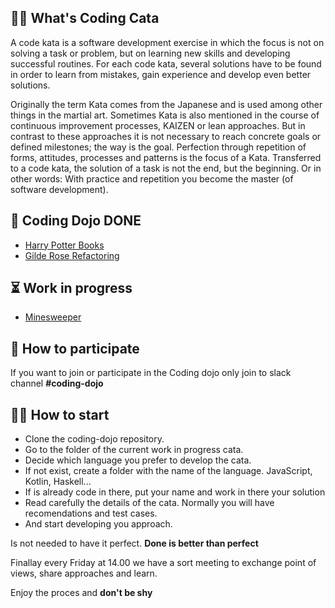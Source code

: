 ## 🙋‍♀️ What's Coding Cata

A code kata is a software development exercise in which the focus is not on solving a task or problem, but on learning new skills and developing successful routines. For each code kata, several solutions have to be found in order to learn from mistakes, gain experience and develop even better solutions.

Originally the term Kata comes from the Japanese and is used among other things in the martial art. Sometimes Kata is also mentioned in the course of continuous improvement processes, KAIZEN or lean approaches. But in contrast to these approaches it is not necessary to reach concrete goals or defined milestones; the way is the goal. Perfection through repetition of forms, attitudes, processes and patterns is the focus of a Kata. Transferred to a code kata, the solution of a task is not the end, but the beginning. Or in other words: With practice and repetition you become the master (of software development).

## 🍺 Coding Dojo DONE

- [Harry Potter Books](https://github.com/ColbaTechnologies/HarryPotterKata)
- [Gilde Rose Refactoring](https://github.com/ColbaTechnologies/GildedRoseRefactoringKata)

## ⏳ Work in progress

- [Minesweeper](https://codingdojo.org/kata/Minesweeper/)

## 📨 How to participate

If you want to join or participate in the Coding dojo only join to slack channel **#coding-dojo**

## 🧙‍♂️ How to start

- Clone the coding-dojo repository.
- Go to the folder of the current work in progress cata.
- Decide which language you prefer to develop the cata.
- If not exist, create a folder with the name of the language. JavaScript, Kotlin, Haskell...
- If is already code in there, put your name and work in there your solution
- Read carefully the details of the cata. Normally you will have recomendations and test cases.
- And start developing you approach.

Is not needed to have it perfect. **Done is better than perfect**

Finallay every Friday at 14.00 we have a sort meeting to exchange point of views, share approaches and learn.

Enjoy the proces and **don't be shy**
